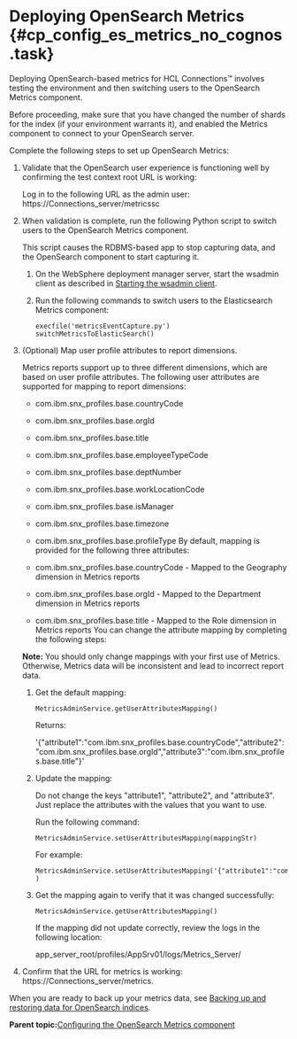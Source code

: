 # Deploying OpenSearch Metrics {#cp_config_es_metrics_no_cognos .task}

Deploying OpenSearch-based metrics for HCL Connections™ involves testing the environment and then switching users to the OpenSearch Metrics component.

Before proceeding, make sure that you have changed the number of shards for the index \(if your environment warrants it\), and enabled the Metrics component to connect to your OpenSearch server.

Complete the following steps to set up OpenSearch Metrics:

1.  Validate that the OpenSearch user experience is functioning well by confirming the test context root URL is working:

    Log in to the following URL as the admin user: https://Connections\_server/metricssc

2.  When validation is complete, run the following Python script to switch users to the OpenSearch Metrics component.

    This script causes the RDBMS-based app to stop capturing data, and the OpenSearch component to start capturing it.

    1.  On the WebSphere deployment manager server, start the wsadmin client as described in [Starting the wsadmin client](../admin/t_admin_wsadmin_starting.md).

    2.  Run the following commands to switch users to the Elasticsearch Metrics component:

        ```
        execfile('metricsEventCapture.py')
        switchMetricsToElasticSearch()
        ```

3.  \(Optional\) Map user profile attributes to report dimensions.

    Metrics reports support up to three different dimensions, which are based on user profile attributes. The following user attributes are supported for mapping to report dimensions:

    -   com.ibm.snx\_profiles.base.countryCode
    -   com.ibm.snx\_profiles.base.orgId
    -   com.ibm.snx\_profiles.base.title
    -   com.ibm.snx\_profiles.base.employeeTypeCode
    -   com.ibm.snx\_profiles.base.deptNumber
    -   com.ibm.snx\_profiles.base.workLocationCode
    -   com.ibm.snx\_profiles.base.isManager
    -   com.ibm.snx\_profiles.base.timezone
    -   com.ibm.snx\_profiles.base.profileType
    By default, mapping is provided for the following three attributes:

    -   com.ibm.snx\_profiles.base.countryCode - Mapped to the Geography dimension in Metrics reports
    -   com.ibm.snx\_profiles.base.orgId - Mapped to the Department dimension in Metrics reports
    -   com.ibm.snx\_profiles.base.title - Mapped to the Role dimension in Metrics reports
    You can change the attribute mapping by completing the following steps:

    **Note:** You should only change mappings with your first use of Metrics. Otherwise, Metrics data will be inconsistent and lead to incorrect report data.

    1.  Get the default mapping:

        ```
        MetricsAdminService.getUserAttributesMapping()
        ```

        Returns:

        '\{"attribute1":"com.ibm.snx\_profiles.base.countryCode","attribute2":"com.ibm.snx\_profiles.base.orgId","attribute3":"com.ibm.snx\_profiles.base.title"\}'

    2.  Update the mapping:

        Do not change the keys "attribute1", "attribute2", and "attribute3". Just replace the attributes with the values that you want to use.

        Run the following command:

        ```
        MetricsAdminService.setUserAttributesMapping(mappingStr)
        ```

        For example:

        ```
        MetricsAdminService.setUserAttributesMapping('{"attribute1":"com.ibm.snx_profiles.base.profileType","attribute2":"com.ibm.snx_profiles.base.orgId","attribute":"com.ibm.snx_profiles.base.title"}' )
        ```

    3.  Get the mapping again to verify that it was changed successfully:

        ```
        MetricsAdminService.getUserAttributesMapping()
        ```

        If the mapping did not update correctly, review the logs in the following location:

        app\_server\_root/profiles/AppSrv01/logs/Metrics\_Server/

4.  Confirm that the URL for metrics is working: https://Connections\_server/metrics.


When you are ready to back up your metrics data, see [Backing up and restoring data for OpenSearch indices](../admin/cp_config_os_backup_restore_data.md).

**Parent topic:**[Configuring the OpenSearch Metrics component](../install/cp_config_os_intro.md)

